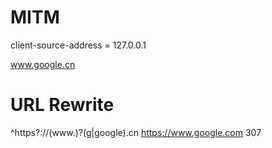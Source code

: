 # MITM

client-source-address = 127.0.0.1

www.google.cn

# URL Rewrite
^https?://(www.)?(g|google)\.cn https://www.google.com 307
